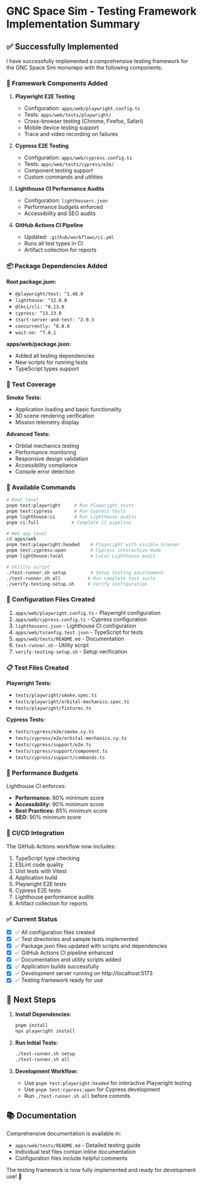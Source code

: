 # GNC Space Sim - Testing Framework Implementation Summary

## ✅ Successfully Implemented

I have successfully implemented a comprehensive testing framework for the GNC Space Sim monorepo with the following components:

### 📁 Framework Components Added

1. **Playwright E2E Testing**

   - Configuration: `apps/web/playwright.config.ts`
   - Tests: `apps/web/tests/playwright/`
   - Cross-browser testing (Chrome, Firefox, Safari)
   - Mobile device testing support
   - Trace and video recording on failures

2. **Cypress E2E Testing**

   - Configuration: `apps/web/cypress.config.ts`
   - Tests: `apps/web/tests/cypress/e2e/`
   - Component testing support
   - Custom commands and utilities

3. **Lighthouse CI Performance Audits**

   - Configuration: `lighthouserc.json`
   - Performance budgets enforced
   - Accessibility and SEO audits

4. **GitHub Actions CI Pipeline**
   - Updated: `.github/workflows/ci.yml`
   - Runs all test types in CI
   - Artifact collection for reports

### 📦 Package Dependencies Added

**Root package.json:**

- `@playwright/test: ^1.48.0`
- `lighthouse: ^12.0.0`
- `@lhci/cli: ^0.13.0`
- `cypress: ^13.13.0`
- `start-server-and-test: ^2.0.3`
- `concurrently: ^8.0.0`
- `wait-on: ^7.0.1`

**apps/web/package.json:**

- Added all testing dependencies
- New scripts for running tests
- TypeScript types support

### 🧪 Test Coverage

**Smoke Tests:**

- Application loading and basic functionality
- 3D scene rendering verification
- Mission telemetry display

**Advanced Tests:**

- Orbital mechanics testing
- Performance monitoring
- Responsive design validation
- Accessibility compliance
- Console error detection

### 🚀 Available Commands

```bash
# Root level
pnpm test:playwright     # Run Playwright tests
pnpm test:cypress        # Run Cypress tests
pnpm lighthouse:ci       # Run Lighthouse audits
pnpm ci:full            # Complete CI pipeline

# Web app level
cd apps/web
pnpm test:playwright:headed    # Playwright with visible browser
pnpm test:cypress:open         # Cypress interactive mode
pnpm lighthouse:local          # Local Lighthouse audit

# Utility script
./test-runner.sh setup         # Setup testing environment
./test-runner.sh all          # Run complete test suite
./verify-testing-setup.sh     # Verify configuration
```

### 🔧 Configuration Files Created

1. `apps/web/playwright.config.ts` - Playwright configuration
2. `apps/web/cypress.config.ts` - Cypress configuration
3. `lighthouserc.json` - Lighthouse CI configuration
4. `apps/web/tsconfig.test.json` - TypeScript for tests
5. `apps/web/tests/README.md` - Documentation
6. `test-runner.sh` - Utility script
7. `verify-testing-setup.sh` - Setup verification

### 📋 Test Files Created

**Playwright Tests:**

- `tests/playwright/smoke.spec.ts`
- `tests/playwright/orbital-mechanics.spec.ts`
- `tests/playwright/fixtures.ts`

**Cypress Tests:**

- `tests/cypress/e2e/smoke.cy.ts`
- `tests/cypress/e2e/orbital-mechanics.cy.ts`
- `tests/cypress/support/e2e.ts`
- `tests/cypress/support/component.ts`
- `tests/cypress/support/commands.ts`

### 🎯 Performance Budgets

Lighthouse CI enforces:

- **Performance:** 80% minimum score
- **Accessibility:** 90% minimum score
- **Best Practices:** 85% minimum score
- **SEO:** 90% minimum score

### 🔄 CI/CD Integration

The GitHub Actions workflow now includes:

1. TypeScript type checking
2. ESLint code quality
3. Unit tests with Vitest
4. Application build
5. Playwright E2E tests
6. Cypress E2E tests
7. Lighthouse performance audits
8. Artifact collection for reports

### ✅ Current Status

- [x] ✅ All configuration files created
- [x] ✅ Test directories and sample tests implemented
- [x] ✅ Package.json files updated with scripts and dependencies
- [x] ✅ GitHub Actions CI pipeline enhanced
- [x] ✅ Documentation and utility scripts added
- [x] ✅ Application builds successfully
- [x] ✅ Development server running on http://localhost:5173
- [x] ✅ Testing framework ready for use

## 🚀 Next Steps

1. **Install Dependencies:**

   ```bash
   pnpm install
   npx playwright install
   ```

2. **Run Initial Tests:**

   ```bash
   ./test-runner.sh setup
   ./test-runner.sh all
   ```

3. **Development Workflow:**
   - Use `pnpm test:playwright:headed` for interactive Playwright testing
   - Use `pnpm test:cypress:open` for Cypress development
   - Run `./test-runner.sh all` before commits

## 📚 Documentation

Comprehensive documentation is available in:

- `apps/web/tests/README.md` - Detailed testing guide
- Individual test files contain inline documentation
- Configuration files include helpful comments

The testing framework is now fully implemented and ready for development use! 🎉
